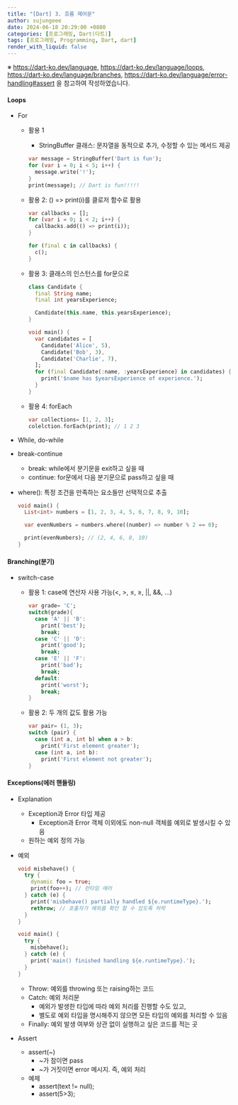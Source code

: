 ```yaml
---
title: "[Dart] 3. 흐름 제어문"
author: sujungeee
date: 2024-06-18 20:29:00 +0800
categories: [프로그래밍, Dart(다트)]
tags: [프로그래밍, Programming, Dart, dart]
render_with_liquid: false
---
```




※ https://dart-ko.dev/language, https://dart-ko.dev/language/loops, https://dart-ko.dev/language/branches, https://dart-ko.dev/language/error-handling#assert 을 참고하여 작성하였습니다.



#### Loops

- For

  - 활용 1

    - StringBuffer 클래스: 문자열을 동적으로 추가, 수정할 수 있는 메서드 제공

    ```dart
    var message = StringBuffer('Dart is fun');
    for (var i = 0; i < 5; i++) {
      message.write('!');
    }
    print(message); // Dart is fun!!!!!
    ```

  - 활용 2: () => print(i)를 클로저 함수로 활용

    ```dart
    var callbacks = [];
    for (var i = 0; i < 2; i++) {
      callbacks.add(() => print(i));
    }
    
    for (final c in callbacks) {
      c();
    }
    ```

  - 활용 3: 클래스의 인스턴스를 for문으로

    ```dart
    class Candidate {
      final String name;
      final int yearsExperience;
    
      Candidate(this.name, this.yearsExperience);
    }
    
    void main() {
      var candidates = [
        Candidate('Alice', 5),
        Candidate('Bob', 3),
        Candidate('Charlie', 7),
      ];
      for (final Candidate(:name, :yearsExperience) in candidates) {
        print('$name has $yearsExperience of experience.');
      }
    }
    ```

  - 활용 4: forEach

    ```dart
    var collections= [1, 2, 3];
    colelction.forEach(print); // 1 2 3
    ```

- While, do-while

- break-continue

  - break: while에서 분기문을 exit하고 싶을 때
  - continue: for문에서 다음 분기문으로 pass하고 싶을 때

- where(): 특정 조건을 만족하는 요소들만 선택적으로 추출

  ```dart
  void main() {
    List<int> numbers = [1, 2, 3, 4, 5, 6, 7, 8, 9, 10];
  
    var evenNumbers = numbers.where((number) => number % 2 == 0);
  
    print(evenNumbers); // (2, 4, 6, 8, 10)
  }
  ```



#### Branching(분기)

- switch-case

  - 활용 1: case에 연산자 사용 가능(<,  >,  ≤, ≥,  ||,  &&, …)

    ```dart
    var grade= 'C';
    switch(grade){
      case 'A' || 'B':
        print('best');
        break;
      case 'C' || 'D':
        print('good');
        break;
      case 'E' || 'F':
        print('bad');
        break;
      default:
        print('worst');
        break;
    }
    ```

  - 활용 2: 두 개의 값도 활용 가능

    ```dart
    var pair= (1, 3);
    switch (pair) {
      case (int a, int b) when a > b:
        print('First element greater');
      case (int a, int b):
        print('First element not greater');
    }
    ```



#### Exceptions(에러 핸들링)

- Explanation

  - Exception과 Error 타입 제공
    - Exception과 Error 객체 이외에도 non-null 객체를 예외로 발생시킬 수 있음
  - 원하는 예외 정의 가능

- 예외

  ```dart
  void misbehave() {
    try {
      dynamic foo = true;
      print(foo++); // 런타임 에러
    } catch (e) {
      print('misbehave() partially handled ${e.runtimeType}.');
      rethrow; // 호출자가 예외를 확인 할 수 있도록 허락
    }
  }
  
  void main() {
    try {
      misbehave();
    } catch (e) {
      print('main() finished handling ${e.runtimeType}.');
    }
  }
  ```

  - Throw: 예외를 throwing 또는 raising하는 코드
  - Catch: 예외 처리문
    - 예외가 발생한 타입에 따라 예외 처리를 진행할 수도 있고,
    - 별도로 예외 타입을 명시해주지 않으면 모든 타입의 예외를 처리할 수 있음
  - Finally: 예외 발생 여부와 상관 없이 실행하고 싶은 코드를 적는 곳

- Assert

  - assert(~)
    - ~가 참이면 pass
    - ~가 거짓이면 error 메시지. 즉, 예외 처리
  - 예제
    - assert(text != null);
    - assert(5>3);
